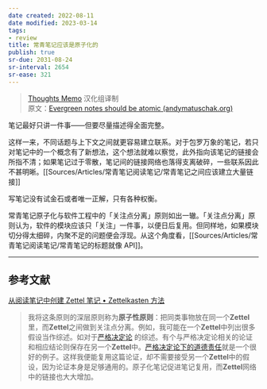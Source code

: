 ```yaml
---
date created: 2022-08-11
date modified: 2023-03-14
tags:
- review
title: 常青笔记应该是原子化的
publish: true
sr-due: 2031-08-24
sr-interval: 2654
sr-ease: 321
---
```



> [Thoughts Memo](https://paratranz.cn/projects/3131) 汉化组译制  
> 原文：[Evergreen notes should be atomic (andymatuschak.org)](https://notes.andymatuschak.org/z4Rrmh17vMBbauEGnFPTZSK3UmdsGExLRfZz1)

笔记最好只讲一件事——但要尽量描述得全面完整。

这样一来，不同话题与上下文之间就更容易建立联系。对于包罗万象的笔记，若只对笔记中的一个概念有了新想法，这个想法就难以察觉，此外指向该笔记的链接会所指不清；如果笔记过于零散，笔记间的链接网络也落得支离破碎，一些联系因此不甚明晰。[[Sources/Articles/常青笔记阅读笔记/常青笔记之间应该建立大量链接]]

写笔记没有试金石或者唯一正解，只有各种权衡。

常青笔记原子化与软件工程中的「关注点分离」原则如出一辙。「关注点分离」原则认为，软件的模块应该只「关注」一件事，以便日后复用。但同样地，如果模块切分得太细碎，内聚不足的问题便会浮现。从这个角度看，[[Sources/Articles/常青笔记阅读笔记/常青笔记的标题就像 API]]。

___

## 参考文献

[从阅读笔记中创建 Zettel 笔记 • Zettelkasten 方法](https://zettelkasten.de/posts/create-zettel-from-reading-notes/)

> 我将这条原则的深层原则称为**原子性原则**：把同类事物放在同一个**Zettel**里，而**Zettel**之间做到关注点分离。例如，我可能在一个**Zettel**中列出很多假设当作综述。如对于[严格决定论](http://en.wikipedia.org/wiki/Hard_determinism) 的综述。有个与严格决定论相关的论证和相应结论则保存在另一个**Zettel**中。[严格决定论下的道德责任](http://en.wikipedia.org/wiki/Moral_responsibility#Hard_determinism)就是一个很好的例子。这样我便能复用这篇论证，却不需要接受另一个**Zettel**中的假设，因为论证本身是足够通用的。原子化笔记促进笔记复用，而**Zettel**网络中的链接也大大增加。